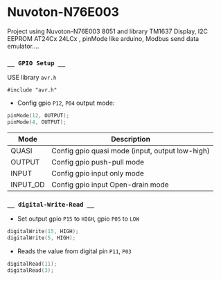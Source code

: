# Nuvoton-N76E003

Project using Nuvoton-N76E003 8051 and library TM1637 Display, I2C EEPROM AT24Cx 24LCx , pinMode like arduino, Modbus send data emulator....


### `__ GPIO Setup __`
USE library `avr.h`

    #include "avr.h"

- Config gpio `P12`, `P04` output mode:
```c
pinMode(12, OUTPUT);
pinMode(4, OUTPUT);
```

| Mode | Description |
| ------  | ----------- |
| QUASI   | Config gpio quasi mode (input, output low-high) |
| OUTPUT  | Config gpio push-pull mode |
| INPUT   | Config gpio input only mode |
| INPUT_OD| Config gpio input Open-drain mode |


### `__ digital-Write-Read __`

- Set output gpio `P15` to `HIGH`, gpio `P05` to `LOW`
```c
digitalWrite(15, HIGH);
digitalWrite(5, HIGH);
```

- Reads the value from digital pin `P11`, `P03`

```c
digitalRead(11);
digitalRead(3);
```
